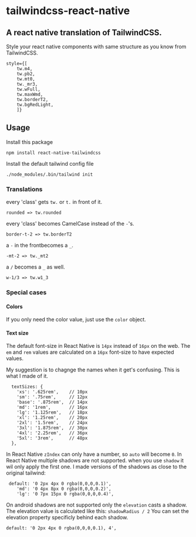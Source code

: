 # tailwindcss-react-native
## A react native translation of TailwindCSS.

Style your react native components with same structure as you know from TailwindCSS.
```
style={[
    tw.m4,
    tw.pb2, 
    tw.mt0, 
    tw._mr3, 
    tw.wFull, 
    tw.maxWmd, 
    tw.borderT2, 
    tw.bgRedLight, 
    ]}
```

## Usage
Install this package
```
npm install react-native-tailwindcss
```

Install the default tailwind config file
```
./node_modules/.bin/tailwind init
```

### Translations

every 'class' gets `tw.` or `t.` in front of it. 
```
rounded => tw.rounded
```

every 'class' becomes CamelCase instead of the `-`'s. 
```
border-t-2 => tw.borderT2
```

a `-` in the frontbecomes a `_`. 
```
-mt-2 => tw._mt2
```

a `/` becomes a `_` as well. 
```
w-1/3 => tw.w1_3
```

### Special cases
#### Colors
If you only need the color value, just use the `color` object.

#### Text size
The default font-size in React Native is `14px` instead of `16px` on the web.
The `em` and `rem` values are calculated on a `16px` font-size to have expected values.

My suggestion is to chagnge the names when it get's confusing. This is what I made of it.

```
  textSizes: {
    'xs': '.625rem',    // 10px
    'sm': '.75rem',     // 12px
    'base': '.875rem',  // 14px
    'md': '1rem',       // 16px
    'lg': '1.125rem',   // 18px
    'xl': '1.25rem',    // 20px
    '2xl': '1.5rem',    // 24px
    '3xl': '1.875rem',  // 30px
    '4xl': '2.25rem',   // 36px
    '5xl': '3rem',      // 48px
  },
```

In React Native `zIndex` can only have a number, so `auto` will become `0`.
In React Native multiple shadows are not supported. when you use `shadow` it wil only apply the first one.
I made versions of the shadows as close to the original tailwind: 

```
 default: '0 2px 4px 0 rgba(0,0,0,0.1)',
    'md': '0 4px 8px 0 rgba(0,0,0,0.2)',
    'lg': '0 7px 15px 0 rgba(0,0,0,0.4)',
```

On android shadows are not supported only the `elevation` casts a shadow. The elevation value is calculated like this:
`shadowRadius / 2`
You can set the elevation property specificly behind each shadow.
```
default: '0 2px 4px 0 rgba(0,0,0,0.1), 4',
```
